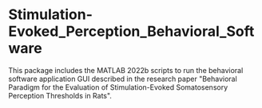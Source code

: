 # Stimulation-Evoked_Perception_Behavioral_Software
This package includes the MATLAB 2022b scripts to run the behavioral software application GUI described in the research paper "Behavioral Paradigm for the Evaluation of Stimulation-Evoked Somatosensory Perception Thresholds in Rats".
